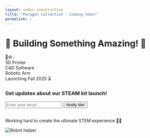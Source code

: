 ```yaml
---
layout: under_construction
title: "Paragon Collective - Coming Soon!"
permalink: /
---
```


<div class="container">
  <h1>🚧 Building Something Amazing! 🚧</h1>
  <div class="construction-emoji">🔧⚙️💡</div>
  
  <div class="tools">
    <div class="tool">3D Printer</div>
    <div class="tool">CAD Software</div>
    <div class="tool">Robotic Arm</div>
  </div>

  <div class="countdown">
    Launching Fall 2025 ⏳
  </div>

  <div class="newsletter">
    <h3>Get updates about our STEAM kit launch!</h3>
    <form action="https://formspree.io/f/YOUR_FORM_ID" method="POST">
      <input type="email" name="email" placeholder="Enter your email" required>
      <button type="submit">Notify Me!</button>
    </form>
  </div>

  <p style="margin-top: 2rem; color: var(--primary);">
    Working hard to create the ultimate STEM experience 🔬🤖
  </p>
</div>

<img src="{{ '/assets/images/construction-bot.png' | relative_url }}" class="floating-bot" alt="Robot helper">